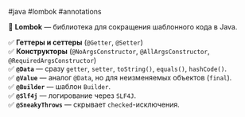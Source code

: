 #java #lombok #annotations

🔹 **Lombok** — библиотека для сокращения шаблонного кода в Java.

✅ **Геттеры и сеттеры** (`@Getter`, `@Setter`)  
✅ **Конструкторы** (`@NoArgsConstructor`, `@AllArgsConstructor`, `@RequiredArgsConstructor`)  
✅ **`@Data`** — сразу `getter`, `setter`, `toString()`, `equals()`, `hashCode()`.  
✅ **`@Value`** — аналог `@Data`, но для неизменяемых объектов (`final`).  
✅ **`@Builder`** — шаблон `Builder`.  
✅ **`@Slf4j`** — логирование через `SLF4J`.  
✅ **`@SneakyThrows`** — скрывает `checked`-исключения.